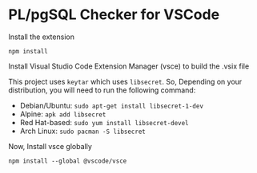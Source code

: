 # PL/pgSQL Checker for VSCode

Install the extension

```console
npm install
```

Install Visual Studio Code Extension Manager (vsce) to build the .vsix file

This project uses `keytar` which uses `libsecret`. So, Depending on your distribution, you will need to run the following command:

- Debian/Ubuntu: `sudo apt-get install libsecret-1-dev`
- Alpine: `apk add libsecret`
- Red Hat-based: `sudo yum install libsecret-devel`
- Arch Linux: `sudo pacman -S libsecret`

Now, Install vsce globally
```console
npm install --global @vscode/vsce
```

